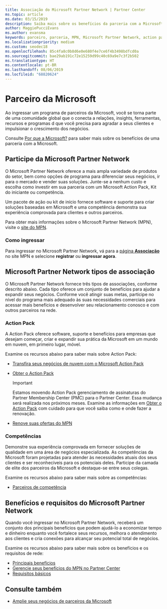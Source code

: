 ```yaml
---
title: Associação do Microsoft Partner Network | Partner Center
ms.topic: article
ms.date: 03/15/2019
description: Saiba mais sobre os benefícios da parceria com a Microsoft. O Microsoft Partner Network oferece a mais ampla variedade de produtos do setor, bem como opções de programa para diferenciar seus negócios, ir para o mercado e vender suas soluções.
author: MaggiePucciEvans
ms.author: evansma
keywords: parceiro, parceria, MPN, Microsoft Partner Network, action pack, MAPS, assinatura do action pack, benefícios, benefícios do MPN, associação, silver, gold, competências
ms.localizationpriority: medium
ms.custom: seodec18
ms.openlocfilehash: 85c4fa8c0b8d6e0e680f4e7ce6f4b3498bdfcd0a
ms.sourcegitcommit: bae29ab191c72e15259d99c40c69a9e7c3f2b502
ms.translationtype: HT
ms.contentlocale: pt-BR
ms.lasthandoff: 08/06/2019
ms.locfileid: "68820624"
---
```

# <a name="partner-with-microsoft"></a>Parceiro da Microsoft

Ao ingressar um programa de parceiros da Microsoft, você se torna parte de uma comunidade global que o conecta a relações, insights, ferramentas, recursos e programas d que você precisa para agradar a seus clientes e impulsionar o crescimento dos negócios.

Consulte [Por que a Microsoft?](https://partner.microsoft.com/business-opportunities/why-microsoft) para saber mais sobre os benefícios de uma parceria com a Microsoft. 

## <a name="join-the-microsoft-partner-network"></a>Participe da Microsoft Partner Network

<!-- 12/5/18 The content below was copied and pasted directly from the Membership page of the MPN site (https://partner.microsoft.com/membership)-->

O Microsoft Partner Network oferece a mais ampla variedade de produtos do setor, bem como opções de programa para diferenciar seus negócios, ir para o mercado e vender suas soluções. Junte-se a nenhum custo e escolha como investir em sua parceria com um Microsoft Action Pack, Kit do iniciante ou competência.

Um pacote de ação ou kit de início fornece software e suporte para criar soluções baseadas em Microsoft e uma competência demonstra sua experiência comprovada para clientes e outros parceiros.

Para obter mais informações sobre o Microsoft Partner Network (MPN), visite o [site do MPN](https://partner.microsoft.com/commercial).

### <a name="how-to-join"></a>Como ingressar

Para ingressar no Microsoft Partner Network, vá para a [página **Associação** ](https://partner.microsoft.com/membership) no site MPN e selecione **registrar** ou **ingressar agora**.

## <a name="microsoft-partner-network-membership-types"></a>Microsoft Partner Network tipos de associação

<!-- 12/5/18 The content below was copied and pasted directly from the Membership pages of the MPN site (https://partner.microsoft.com/membership)-->

O Microsoft Partner Network fornece três tipos de associações, conforme descrito abaixo. Cada tipo oferece um conjunto de benefícios para ajudar a expandir seus negócios. Conforme você atingir suas metas, participe no nível do programa mais adequado às suas necessidades comerciais para acessar mais benefícios e desenvolver seu relacionamento conosco e com outros parceiros na rede.

### <a name="action-pack"></a>Action Pack

A Action Pack oferece software, suporte e benefícios para empresas que desejam começar, criar e expandir sua prática da Microsoft em um mundo em nuvem, em primeiro lugar, móvel. 

Examine os recursos abaixo para saber mais sobre Action Pack:

- [Transfira seus negócios de nuvem com o Microsoft Action Pack](https://partner.microsoft.com/membership/action-pack)
- [Obter o Action Pack](mpn-get-action-pack.md)
  
    >[!IMPORTANT]
    >Estamos movendo Action Pack gerenciamento de assinaturas do Partner Membership Center (PMC) para o Partner Center. Essa mudança será realizada nos próximos meses. Examine as informações em [Obter o Action Pack](mpn-get-action-pack.md) com cuidado para que você saiba como e onde fazer a renovação.  

- [Renove suas ofertas do MPN](renew-mpn-offers.md)

### <a name="competencies"></a>Competências

Demonstre sua experiência comprovada em fornecer soluções de qualidade em uma área de negócios especializada. As competências da Microsoft foram projetadas para atender às necessidades atuais dos seus clientes e ser reconhecíveis para os potenciais deles. Participe da camada de elite dos parceiros da Microsoft e destaque-se entre seus colegas.

Examine os recursos abaixo para saber mais sobre as competências:

- [Parceiros de competência](https://partner.microsoft.com/membership/competencies)

## <a name="microsoft-partner-network-benefits-and-requirements"></a>Benefícios e requisitos do Microsoft Partner Network

Quando você ingressar no Microsoft Partner Network, receberá um conjunto dos principais benefícios que podem ajudá-lo a economizar tempo e dinheiro enquanto você fortalece seus recursos, melhora o atendimento aos clientes e cria conexões para alcançar seu potencial total de negócios.

Examine os recursos abaixo para saber mais sobre os benefícios e os requisitos de rede:

- [Principais benefícios](https://partner.microsoft.com/membership/core-benefits#simple-tab-content-1)
- [Gerencie seus benefícios do MPN no Partner Center](manage-your-partner-network-benefits.md)
- [Requisitos básicos](https://partner.microsoft.com/membership/core-benefits#simple-tab-content-2)

## <a name="see-also"></a>Consulte também
- [Amplie seus negócios de parceiros da Microsoft](grow-your-business.md)
